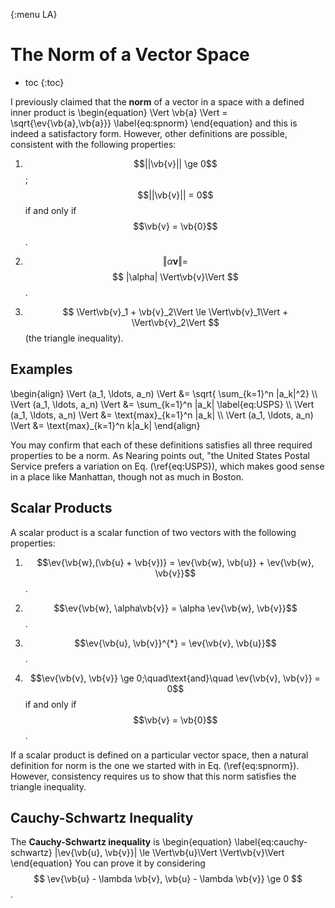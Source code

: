 {:menu LA}

# The Norm of a Vector Space

* toc
{:toc}

I previously claimed that the **norm** of a vector in a space with a defined inner product is
\begin{equation}
  \Vert \vb{a} \Vert = \sqrt{\ev{\vb{a},\vb{a}}}
  \label{eq:spnorm}
\end{equation}
and this is indeed a satisfactory form. However, other definitions are possible, consistent with the following properties:

1. $$||\vb{v}|| \ge 0$$ ; $$||\vb{v}|| = 0$$
   if and only if $$\vb{v} = \vb{0}$$.

2. $$ \Vert\alpha \mathbf{v}\Vert = $$
   $$ |\alpha| \Vert\vb{v}\Vert $$.

3. $$ \Vert\vb{v}_1 + \vb{v}_2\Vert \le \Vert\vb{v}_1\Vert + \Vert\vb{v}_2\Vert $$ (the triangle inequality).

## Examples

\begin{align}
    \Vert (a\_1, \ldots, a\_n) \Vert &= \sqrt{ \sum_{k=1}^n |a\_k|^2} \\\ 
    \Vert (a\_1, \ldots, a\_n) \Vert &= \sum\_{k=1}^n |a\_k| \label{eq:USPS} \\\ 
    \Vert (a\_1, \ldots, a\_n) \Vert &= \text{max}\_{k=1}^n |a\_k|  \\\ 
    \Vert (a\_1, \ldots, a\_n) \Vert &= \text{max}\_{k=1}^n k|a\_k|
\end{align}

You may confirm that each of these definitions satisfies all three required properties to be a norm.
As Nearing points out, "the United States Postal Service prefers a variation on Eq.&nbsp;(\ref{eq:USPS}), which makes good sense in a place like Manhattan, though not as much in Boston.

## Scalar Products

A scalar product is a scalar function of two vectors with the following properties:

1. $$\ev{\vb{w},(\vb{u} + \vb{v})} = \ev{\vb{w}, \vb{u}} + \ev{\vb{w}, \vb{v}}$$.

2. $$\ev{\vb{w}, \alpha\vb{v}} = \alpha \ev{\vb{w}, \vb{v}}$$.

3. $$\ev{\vb{u}, \vb{v}}^{*} = \ev{\vb{v}, \vb{u}}$$.

4. $$\ev{\vb{v}, \vb{v}} \ge 0;\quad\text{and}\quad \ev{\vb{v}, \vb{v}} = 0$$ if and only if
   $$\vb{v} = \vb{0}$$.

If a scalar product is defined on a particular vector space, then a natural definition for norm is the one we started with in Eq.&nbsp;(\ref{eq:spnorm}). However, consistency requires us to show that this norm satisfies the triangle inequality.

## Cauchy-Schwartz Inequality

The **Cauchy-Schwartz inequality** is
\begin{equation} \label{eq:cauchy-schwartz}
  |\ev{\vb{u}, \vb{v}}| \le \Vert\vb{u}\Vert  \Vert\vb{v}\Vert
\end{equation}
You can prove it by considering
$$ \ev{\vb{u} - \lambda \vb{v}, \vb{u} - \lambda \vb{v}} \ge 0 $$.